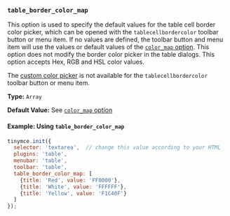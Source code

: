 ### `table_border_color_map`

This option is used to specify the default values for the table cell border color picker, which can be opened with the `tablecellbordercolor` toolbar button or menu item. If no values are defined, the toolbar button and menu item will use the values or default values of the [`color_map` option]({{site.baseurl}}/configure/content-appearance/#color_map). This option does not modify the border color picker in the table dialogs. This option accepts Hex, RGB and HSL color values.

The [custom color picker]({{site.baseurl}}/configure/content-appearance/#custom_colors) is not available for the `tablecellbordercolor` toolbar button or menu item.

**Type:** `Array`

**Default Value:** See [`color_map` option]({{site.baseurl}}/configure/content-appearance/#color_map)

#### Example: Using `table_border_color_map`

```js
tinymce.init({
  selector: 'textarea',  // change this value according to your HTML
  plugins: 'table',
  menubar: 'table',
  toolbar: 'table',
  table_border_color_map: [
    {title: 'Red', value: 'FF0000'},
    {title: 'White', value: 'FFFFFF'},
    {title: 'Yellow', value: 'F1C40F'}
  ]
});
```
